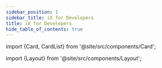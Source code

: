 ```yaml
---
sidebar_position: 1
sidebar_title: iX for Developers
title: iX for Developers
hide_table_of_contents: true
---
```


import {Card, CardList} from '@site/src/components/Card';

import {Layout} from '@site/src/components/Layout';

<Layout
description="Working with iX is really simple – just follow the steps below and you will be ready to build great apps!">
</Layout>

<CardList>
  <Card label="Installation" isPrimary={true} size="big" link="installation" icon="disk" />
  <Card label="iX for Designers" link="getting-started-for-designers" icon="tulip"/>
  <Card label="Industrial Icon System" link="icon-library/icons" icon="language" />
  <Card label="Theming and Styling" link="theming/theming-and-styling" icon="bulb"/>
  <Card label="Controls" link="controls/navigation/basic-navigation" icon="configuration" />
</CardList>
